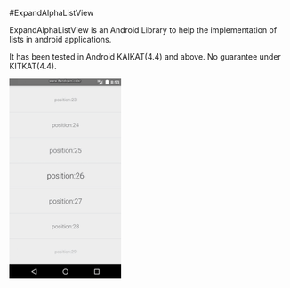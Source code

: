 #ExpandAlphaListView

ExpandAlphaListView is an Android Library to help the implementation of lists in android applications.

It has been tested in Android KAIKAT(4.4) and above. No guarantee under KITKAT(4.4).




![alt tag](https://github.com/yuseok/ExpandAlphaListView/blob/master/Images/anigif.gif?raw=true)
